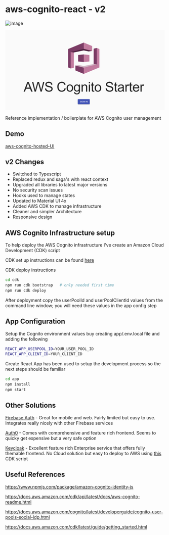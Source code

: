 # aws-cognito-react - v2
![image](https://user-images.githubusercontent.com/3223329/156154180-9d54909f-6a14-4714-8865-007a7f6c489f.png)

![signin](./logo.png)

Reference implementation / boilerplate for AWS Cognito user management

## Demo

[aws-cognito-hosted-UI](https://demoappurlflagship.auth.ap-northeast-1.amazoncognito.com/login?client_id=2bd9p8t8u5bca3g0bot73v6p14&response_type=code&scope=aws.cognito.signin.user.admin+email+openid+phone+profile&redirect_uri=https://www.example.com/cb)

## v2 Changes

- Switched to Typescript
- Replaced redux and saga's with react context
- Upgraded all libraries to latest major versions
- No security scan issues
- Hooks used to manage states
- Updated to Material UI 4x
- Added AWS CDK to manage infrastructure
- Cleaner and simpler Architecture
- Responsive design

## AWS Cognito Infrastructure setup

To help deploy the AWS Cognito infrastructure I've create an Amazon Cloud Development (CDK) script

CDK set up instructions can be found [here](https://docs.aws.amazon.com/cdk/latest/guide/cli.html)

CDK deploy instructions

```bash
cd cdk
npm run cdk bootstrap   # only needed first time
npm run cdk deploy
```

After deployment copy the userPoolId and userPoolClientId values from the command line window; you will need these values in the app config step

## App Configuration

Setup the Cognito environment values buy creating app/.env.local file and adding the following

```bash
REACT_APP_USERPOOL_ID=YOUR_USER_POOL_ID
REACT_APP_CLIENT_ID=YOUR_CLIENT_ID
```

Create React App has been used to setup the development process so the next steps should be familiar

```bash
cd app
npm install
npm start
```

## Other Solutions

[Firebase Auth](https://firebase.google.com/products/auth?gclid=Cj0KCQiAtqL-BRC0ARIsAF4K3WFgWD7NC4y4eJfdGZg68t4ovEoqpGrqWWk2kj1_htu5e2844DCBKVoaAhl_EALw_wcB) - Great for mobile and web. Fairly limited but easy to use. Integrates really nicely with other Firebase services

[Auth0](https://auth0.com/) - Comes with comprehensive and feature rich frontend. Seems to quicky get expensive but a very safe option

[Keycloak](https://www.keycloak.org/) - Excellent feature rich Enterprise service that offers fully themable frontend. No Cloud solution but easy to deploy to AWS using [this](https://github.com/dbroadhurst/aws-cdk-fargate-keycloak) CDK script

## Useful References

<https://www.npmjs.com/package/amazon-cognito-identity-js>

<https://docs.aws.amazon.com/cdk/api/latest/docs/aws-cognito-readme.html>

<https://docs.aws.amazon.com/cognito/latest/developerguide/cognito-user-pools-social-idp.html>

<https://docs.aws.amazon.com/cdk/latest/guide/getting_started.html>
